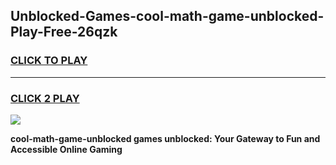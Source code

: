 
## Unblocked-Games-cool-math-game-unblocked-Play-Free-26qzk
<h3>
<a href="https://premium76.site?title=cool-math-game-unblocked&ref=15A">CLICK TO PLAY</a></h3>
<hr>

<h3>
<a href="https://premium76.site?title=cool-math-game-unblocked&ref=15A">CLICK 2 PLAY</a>
  
</h3>

<a href="https://premium76.site?title=cool-math-game-unblocked&ref=15A"><img src="https://clearcache.store/games.png"></a>


**cool-math-game-unblocked games unblocked: Your Gateway to Fun and Accessible Online Gaming**
